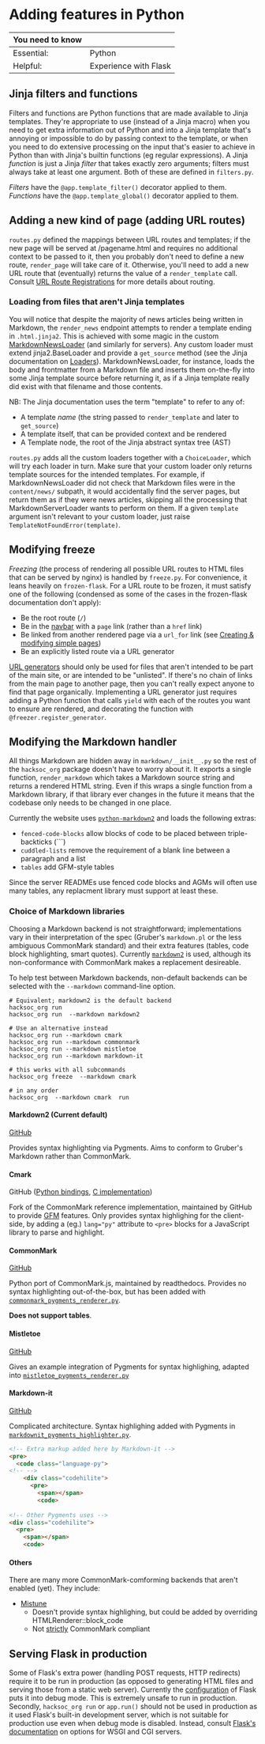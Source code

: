 # Adding features in Python

| **You need to know** |                       |
|----------------------|-----------------------|
| Essential:           | Python                |
| Helpful:             | Experience with Flask |

## Jinja filters and functions
Filters and functions are Python functions that are made available to Jinja templates. They're appropriate to use (instead of a Jinja macro) when you need to get extra information out of Python and into a Jinja template that's annoying or impossible to do by passing context to the template, or when you need to do extensive processing on the input that's easier to achieve in Python than with Jinja's builtin functions (eg regular expressions). A Jinja *function* is just a Jinja *filter* that takes exactly zero arguments; filters must always take at least one argument. Both of these are defined in `filters.py`. 

*Filters* have the `@app.template_filter()` decorator applied to them.  
*Functions* have the `@app.template_global()` decorator applied to them.

## Adding a new kind of page (adding URL routes)
`routes.py` defined the mappings between URL routes and templates; if the new page will be served at /pagename.html and requires no additional context to be passed to it, then you probably don't need to define a new route, `render_page` will take care of it. Otherwise, you'll need to add a new URL route that (eventually) returns the value of a `render_template` call. Consult [URL Route Registrations](https://flask.palletsprojects.com/en/2.0.x/api/#url-route-registrations) for more details about routing.

### Loading from files that aren't Jinja templates
You will notice that despite the majority of news articles being written in Markdown, the `render_news` endpoint attempts to render a template ending in `.html.jinja2`. This is achieved with some magic in the custom [MarkdownNewsLoader](../hacksoc_org/news_loader.py) (and similarly for servers). Any custom loader must extend jinja2.BaseLoader and provide a `get_source` method (see the Jinja documentation on [Loaders](https://jinja.palletsprojects.com/en/3.0.x/api/#loaders)). MarkdownNewsLoader, for instance, loads the body and frontmatter from a Markdown file and inserts them on-the-fly into some Jinja template source before returning it, as if a Jinja template really did exist with that filename and those contents.

NB: The Jinja documentation uses the term "template" to refer to any of:
 - A template *name* (the string passed to `render_template` and later to `get_source`)
 - A template itself, that can be provided context and be rendered
 - A Template node, the root of the Jinja abstract syntax tree (AST)

`routes.py` adds all the custom loaders together with a `ChoiceLoader`, which will try each loader in turn. Make sure that your custom loader only returns template sources for the intended templates. For example, if MarkdownNewsLoader did not check that Markdown files were in the `content/news/` subpath, it would accidentally find the server pages, but return them as if they were news articles, skipping all the processing that MarkdownServerLoader wants to perform on them. If a given `template` argument isn't relevant to your custom loader, just raise `TemplateNotFoundError(template)`.

## Modifying freeze 
*Freezing* (the process of rendering all possible URL routes to HTML files that can be served by nginx) is handled by `freeze.py`. For convenience, it leans heavily on `frozen-flask`. For a URL route to be frozen, it must satisfy one of the following (condensed as some of the cases in the frozen-flask documentation don't apply):
 - Be the root route (`/`)
 - Be in the [navbar](../templates/nav.html.jinja2) with a `page` link (rather than a `href` link)
 - Be linked from another rendered page via a `url_for` link (see [Creating &amp; modifying simple pages](creating_modifying_simple_pages.md))
 - Be an explicitly listed route via a URL generator

[URL generators](https://pythonhosted.org/Frozen-Flask/#url-generators) should only be used for files that aren't intended to be part of the main site, or are intended to be "unlisted". If there's no chain of links from the main page to another page, then you can't really expect anyone to find that page organically. Implementing a URL generator just requires adding a Python function that calls `yield` with each of the routes you want to ensure are rendered, and decorating the function with `@freezer.register_generator`.

## Modifying the Markdown handler
All things Markdown are hidden away in `markdown/__init__.py` so the rest of the `hacksoc_org` package doesn't have to worry about it. It exports a single function, `render_markdown` which takes a Markdown source string and returns a rendered HTML string. Even if this wraps a single function from a Markdown library, if that library ever changes in the future it means that the codebase only needs to be changed in one place. 

Currently the website uses [`python-markdown2`][pymd2] and loads the following extras:
 - `fenced-code-blocks` allow blocks of code to be placed between triple-backticks (\`\`\`)
 - `cuddled-lists` remove the requirement of a blank line between a paragraph and a list
 - `tables` add GFM-style tables

Since the server READMEs use fenced code blocks and AGMs will often use many tables, any replacment library must support at least these. 

### Choice of Markdown libraries
Choosing a Markdown backend is not straightforward; implementations vary in their interpretation of the spec (Gruber's `markdown.pl` or the less ambiguous CommonMark standard) and their extra features (tables, code block highlighting, smart quotes). Currently [`markdown2`][pymd2] is used, although its non-conformance with CommonMark makes a replacement desireable.

To help test between Markdown backends, non-default backends can be selected with the `--markdown` command-line option.

```
# Equivalent; markdown2 is the default backend
hacksoc_org run
hacksoc_org run  --markdown markdown2

# Use an alternative instead
hacksoc_org run --markdown cmark
hacksoc_org run --markdown commonmark
hacksoc_org run --markdown mistletoe
hacksoc_org run --markdown markdown-it

# this works with all subcommands
hacksoc_org freeze  --markdown cmark

# in any order
hacksoc_org  --markdown cmark  run
```
#### Markdown2 (Current default)
[GitHub](https://github.com/trentm/python-markdown2/wiki)

Provides syntax highlighting via Pygments. Aims to conform to Gruber's Markdown rather than CommonMark. 

#### Cmark
GitHub ([Python bindings](https://github.com/theacodes/cmarkgfm), [C implementation](https://github.com/github/cmark-gfm))

Fork of the CommonMark reference implementation, maintained by GitHub to provide [GFM](https://github.github.com/gfm/) features. Only provides syntax highlighing for the client-side, by adding a (eg.) `lang="py"` attribute to `<pre>` blocks for a JavaScript library to parse and highlight.
#### CommonMark
[GitHub](https://github.com/readthedocs/commonmark.py)

Python port of CommonMark.js, maintained by readthedocs. Provides no syntax highlighting out-of-the-box, but has been added with [`commonmark_pygments_renderer.py`](../hacksoc_org/markdown/commonmark_pygments_renderer.py).

**Does not support tables**.
#### Mistletoe
[GitHub](https://github.com/miyuchina/mistletoe)

Gives an example integration of Pygments for syntax highlighing, adapted into [`mistletoe_pygments_renderer.py`](../hacksoc_org/markdown/mistletoe_pygments_renderer.py)
#### Markdown-it
[GitHub](https://github.com/executablebooks/markdown-it-py)

Complicated architecture. Syntax highlighing added with Pygments in [`markdownit_pygments_highlighter.py`](../hacksoc_org/markdown/markdownit_pygments_highlighter.py). 

```html
<!-- Extra markup added here by Markdown-it -->
<pre>
  <code class="language-py">
<!-- -->
    <div class="codehilite">
      <pre>
        <span></span>
        <code>
  
<!-- Other Pygments uses -->
<div class="codehilite">
  <pre>
    <span></span>
    <code>

```

#### Others
There are many more CommonMark-comforming backends that aren't enabled (yet). They include:

 - [Mistune](https://github.com/lepture/mistune)
   - Doesn't provide syntax highlighing, but could be added by overriding HTMLRenderer::block_code
   - Not [strictly](https://github.com/miyuchina/mistletoe#performance) CommonMark compliant
## Serving Flask in production
Some of Flask's extra power (handling POST requests, HTTP redirects) require it to be run in production (as opposed to generating HTML files and serving those from a static web server). Currently the [configuration](../.flaskenv) of Flask puts it into debug mode. This is extremely unsafe to run in production. Secondly, `hacksoc_org run` or `app.run()` should not be used in production as it used Flask's built-in development server, which is not suitable for production use even when debug mode is disabled. Instead, consult [Flask's documentation](https://flask.palletsprojects.com/en/2.0.x/deploying/#self-hosted-options) on options for WSGI and CGI servers.


[pymd2]: https://github.com/trentm/python-markdown2/wiki